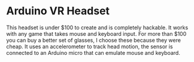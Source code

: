 # Arduino VR Headset

This headset is under $100 to create and is completely hackable. It works with any game that takes mouse and keyboard input. For more than $100 you can buy a better set of glasses, I choose these because they were cheap.
It uses an accelerometer to track head motion, the sensor is connected to an Arduino micro that can emulate mouse and keyboard. 
